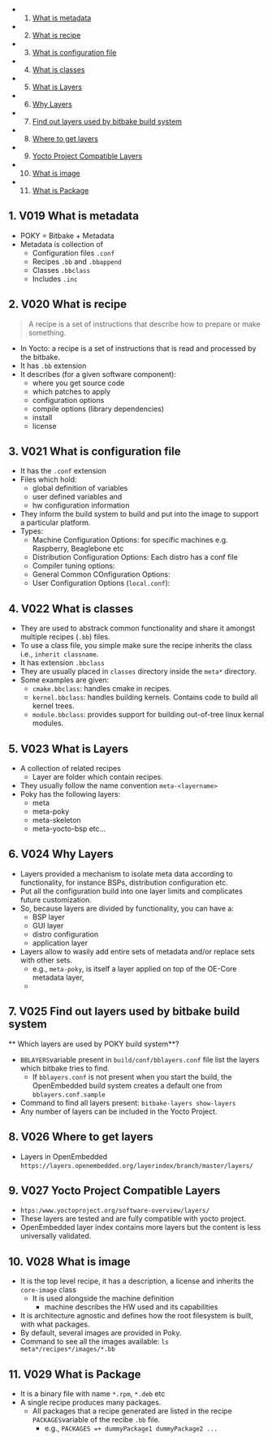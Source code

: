 <!-- vscode-markdown-toc -->
* 1. [What is metadata](#Whatismetadata)
* 2. [What is recipe](#Whatisrecipe)
* 3. [What is configuration file](#Whatisconfigurationfile)
* 4. [What is classes](#Whatisclasses)
* 5. [What is Layers](#WhatisLayers)
* 6. [Why Layers](#WhyLayers)
* 7. [Find out layers used by bitbake build system](#Findoutlayersusedbybitbakebuildsystem)
* 8. [Where to get layers](#Wheretogetlayers)
* 9. [Yocto Project Compatible Layers](#YoctoProjectCompatibleLayers)
* 10. [What is image](#Whatisimage)
* 11. [What is Package](#WhatisPackage)

<!-- vscode-markdown-toc-config
	numbering=true
	autoSave=true
	/vscode-markdown-toc-config -->
<!-- /vscode-markdown-toc -->

##  1. <a name='Whatismetadata'></a> V019 What is metadata
- POKY = Bitbake + Metadata
- Metadata is collection of 
  - Configuration files `.conf`
  - Recipes `.bb` and `.bbappend`
  - Classes `.bbclass`
  - Includes `.inc`


##  2. <a name='Whatisrecipe'></a> V020 What is recipe
> A recipe is a set of instructions that describe how to prepare or make something.

- In Yocto: a recipe is a set of instructions that is read and processed by the bitbake.
- It has `.bb` extension
- It describes (for a given software component):
  - where you get source code
  - which patches to apply
  - configuration options
  - compile options (library dependencies)
  - install
  - license

##  3. <a name='Whatisconfigurationfile'></a> V021 What is configuration file
- It has the `.conf` extension
- Files which hold:
  - global definition of variables
  - user defined variables and 
  - hw configuration information
- They inform the build system to build and put into the image to support a particular platform.
- Types:
  - Machine Configuration Options: for specific machines e.g. Raspberry, Beaglebone etc 
  - Distribution Configuration Options: Each distro has a conf file
  - Compiler tuning options:
  - General Common COnfiguration Options:
  - User Configuration Options (`local.conf`): 

##  4. <a name='Whatisclasses'></a> V022 What is classes
- They are used to abstrack common functionality and share it amongst multiple recipes (`.bb`) files.
- To use a class file, you simple make sure the recipe inherits the class i.e., `inherit classname`.
- It has extension `.bbclass`
- They are usually placed in `classes` directory inside the `meta*` directory.
- Some examples are given:
  - `cmake.bbclass`: handles cmake in recipes.
  - `kernel.bbclass`: handles building kernels. Contains code to build  all kernel trees.
  - `module.bbclass`: provides support for building out-of-tree linux kernal modules.

##  5. <a name='WhatisLayers'></a> V023 What is Layers
- A collection of related recipes
  - Layer are folder which contain recipes.
- They usually follow the name convention `meta-<layername>`
- Poky has the following layers:
  - meta
  - meta-poky
  - meta-skeleton
  - meta-yocto-bsp etc...
##  6. <a name='WhyLayers'></a> V024 Why Layers
- Layers provided a mechanism to isolate meta data according to functionality, for instance BSPs, distribution configuration etc.
- Put all the configuration build into one layer limits and complicates future customization.
- So, because layers are divided by functionality, you can have a:
    - BSP layer
    - GUI layer
    - distro configuration
    - application layer
- Layers allow to wasily add entire sets of metadata and/or replace sets with other sets.
  - e.g., `meta-poky`, is itself a layer applied on top of the OE-Core metadata layer,
  - 
##  7. <a name='Findoutlayersusedbybitbakebuildsystem'></a> V025 Find out layers used by bitbake build system
 ** Which layers are used by POKY build system**?
 - `BBLAYERS`variable present in `build/conf/bblayers.conf` file list the layers which bitbake tries to find.
   - If `bblayers.conf` is not present when you start the build, the OpenEmbedded build system creates a default one from `bblayers.conf.sample`
 - Command to find all layers present: `bitbake-layers show-layers` 
 - Any number of layers can be included in the Yocto Project.

##  8. <a name='Wheretogetlayers'></a> V026 Where to get layers
- Layers in OpenEmbedded `https://layers.openembedded.org/layerindex/branch/master/layers/`
##  9. <a name='YoctoProjectCompatibleLayers'></a> V027 Yocto Project Compatible Layers
- `htps:/www.yoctoproject.org/software-overview/layers/`
- These layers are tested and are fully compatible with yocto project.
- OpenEmbedded layer index contains more layers but the content is less universally validated.


##  10. <a name='Whatisimage'></a> V028 What is image
- It is the top level recipe, it has a description, a license and inherits the `core-image` class
  - It is used alongside the machine definition
    - machine describes the HW used and its capabilities
- It is architecture agnostic and defines how the root filesystem is built, with what packages.
- By default, several images are provided in Poky.
- Command to see all the images available: `ls meta*/recipes*/images/*.bb`

##  11. <a name='WhatisPackage'></a> V029 What is Package
- It is a binary file with name `*.rpm`, `*.deb` etc
- A single recipe produces many packages.
  - All packages that a recipe generated are listed in the recipe `PACKAGES`variable of the recibe `.bb` file.
    - e.g., `PACKAGES =+ dummyPackage1 dummyPackage2 ...`